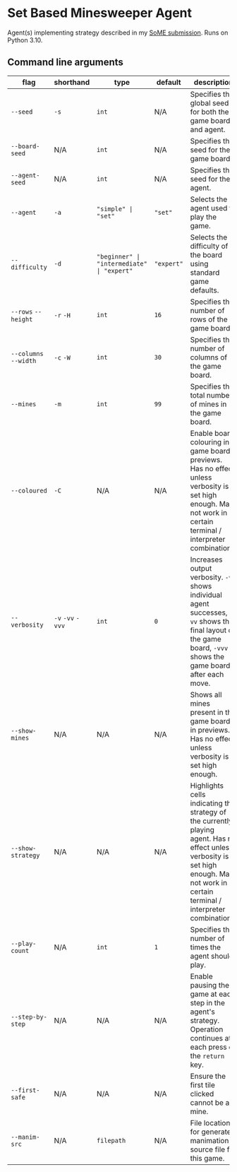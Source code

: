 # Set Based Minesweeper Agent

Agent(s) implementing strategy described in my [SoME submission](https://youtu.be/8j7bkNXNx4M).
Runs on Python 3.10.

## Command line arguments

| flag                  | shorthand         | type                                                          | default    | description                                                                                                                                                                              |
|-----------------------|-------------------|---------------------------------------------------------------|------------|------------------------------------------------------------------------------------------------------------------------------------------------------------------------------------------|
| `--seed`              | `-s`              | `int`                                                         | N/A        | Specifies the global seed for both the game board and agent.                                                                                                                             |
| `--board-seed`        | N/A               | `int`                                                         | N/A        | Specifies the seed for the game board.                                                                                                                                                   |
| `--agent-seed`        | N/A               | `int`                                                         | N/A        | Specifies the seed for the agent.                                                                                                                                                        |
| `--agent`             | `-a`              | <code>"simple" &#124; "set"</code>                            | `"set"`    | Selects the agent used to play the game.                                                                                                                                                 |
| `--difficulty`        | `-d`              | <code>"beginner" &#124; "intermediate" &#124; "expert"</code> | `"expert"` | Selects the difficulty of the board using standard game defaults.                                                                                                                        |
| `--rows` `--height`   | `-r` `-H`         | `int`                                                         | `16`       | Specifies the number of rows of the game board.                                                                                                                                          |
| `--columns` `--width` | `-c` `-W`         | `int`                                                         | `30`       | Specifies the number of columns of the game board.                                                                                                                                       |
| `--mines`             | `-m`              | `int`                                                         | `99`       | Specifies the total number of mines in the game board.                                                                                                                                   |
| `--coloured`          | `-C`              | N/A                                                           | N/A        | Enable board colouring in game board previews. Has no effect unless verbosity is set high enough. May not work in certain terminal / interpreter combinations.                           |
| `--verbosity`         | `-v` `-vv` `-vvv` | `int`                                                         | `0`        | Increases output verbosity. `-v` shows individual agent successes, `-vv` shows the final layout of the game board, `-vvv` shows the game board after each move.                          |
| `--show-mines`        | N/A               | N/A                                                           | N/A        | Shows all mines present in the game board in previews. Has no effect unless verbosity is set high enough.                                                                                |
| `--show-strategy`     | N/A               | N/A                                                           | N/A        | Highlights cells indicating the strategy of the currently playing agent. Has no effect unless verbosity is set high enough. May not work in certain terminal / interpreter combinations. |
| `--play-count`        | N/A               | `int`                                                         | `1`        | Specifies the number of times the agent should play.                                                                                                                                     |
| `--step-by-step`      | N/A               | N/A                                                           | N/A        | Enable pausing the game at each step in the agent's strategy. Operation continues at each press of the `return` key.                                                                     |
| `--first-safe`        | N/A               | N/A                                                           | N/A        | Ensure the first tile clicked cannot be a mine.                                                                                                                                          |
| `--manim-src`         | N/A               | `filepath`                                                    | N/A        | File location for generated manimation source file for this game.                                                                                                                        |
